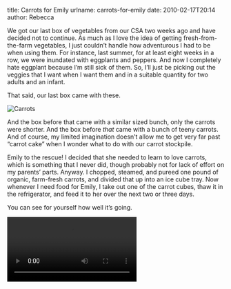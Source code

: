 title: Carrots for Emily
urlname: carrots-for-emily
date: 2010-02-17T20:14
author: Rebecca

We got our last box of vegetables from our CSA two weeks ago and have decided
not to continue. As much as I love the idea of getting fresh-from-the-farm
vegetables, I just couldn&#x02bc;t handle how adventurous I had to be when using
them. For instance, last summer, for at least eight weeks in a row, we were
inundated with eggplants and peppers. And now I completely hate eggplant because
I&#x02bc;m still sick of them. So, I&#x02bc;ll just be picking out the veggies
that I want when I want them and in a suitable quantity for two adults and an
infant.

That said, our last box came with these.

![Carrots][a]

[a]: {static}/images/2010-02-03-carrots.jpg

And the box before that came with a similar sized bunch, only the carrots were
shorter. And the box before *that* came with a bunch of teeny carrots. And of
course, my limited imagination doesn&#x02bc;t allow me to get very far past
&ldquo;carrot cake&rdquo; when I wonder what to do with our carrot stockpile.

Emily to the rescue! I decided that she needed to learn to love carrots, which
is something that I never did, though probably not for lack of effort on my
parents&#x02bc; parts. Anyway. I chopped, steamed, and pureed one pound of
organic, farm-fresh carrots, and divided that up into an ice cube tray. Now
whenever I need food for Emily, I take out one of the carrot cubes, thaw it in
the refrigerator, and feed it to her over the next two or three days.

You can see for yourself how well it&#x02bc;s going.

<video controls preload="metadata">
    <source src="{static}/images/2010-02-08-emily-eating.mp4">
</video>
